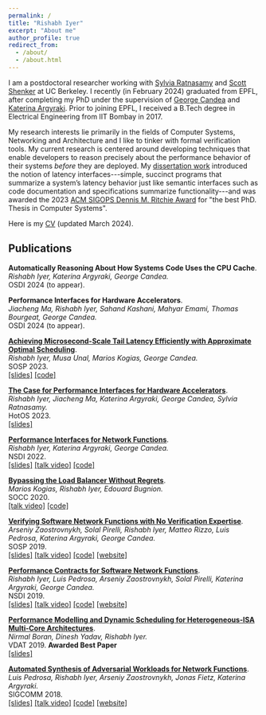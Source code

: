 ```yaml
---
permalink: /
title: "Rishabh Iyer"
excerpt: "About me"
author_profile: true
redirect_from: 
  - /about/
  - /about.html
---
```


I am a postdoctoral researcher working with [Sylvia Ratnasamy](https://people.eecs.berkeley.edu/~sylvia/) and [Scott Shenker](http://www.icsi.berkeley.edu/icsi/people/shenker) at UC Berkeley. I recently (in February 2024) graduated from EPFL, after completing my PhD under the supervision of [George Candea](http://dslab.epfl.ch/people/candea/) and [Katerina Argyraki](https://people.epfl.ch/katerina.argyraki?lang=en). Prior to joining EPFL, I received a B.Tech degree in Electrical Engineering from IIT Bombay in 2017.

My research interests lie primarily in the fields of Computer Systems, Networking and Architecture and I like to tinker with formal verification tools. My current research is centered around developing techniques that enable developers to reason precisely about the performance behavior of their systems _before_ they are deployed. My [dissertation work](/files/thesis.pdf) introduced the notion of latency interfaces---simple, succinct programs that summarize a system’s latency behavior just
like semantic interfaces such as code documentation and specifications summarize functionality---and was awarded the 2023 [ACM SIGOPS Dennis M. Ritchie Award](https://www.sigops.org/awards/dmr/) for "the best PhD. Thesis in Computer Systems".

Here is my [CV](/files/cv.pdf) (updated March 2024).

Publications
-------

**Automatically Reasoning About How Systems Code Uses the CPU Cache**.  
_Rishabh Iyer, Katerina Argyraki, George Candea._ <br>
OSDI 2024 (to appear).

**Performance Interfaces for Hardware Accelerators**.  
_Jiacheng Ma, Rishabh Iyer, Sahand Kashani, Mahyar Emami, Thomas Bourgeat, George Candea._<br>
OSDI 2024 (to appear).

**[Achieving Microsecond-Scale Tail Latency Efficiently with Approximate Optimal Scheduling](/files/concord.pdf)**.  
_Rishabh Iyer, Musa Unal, Marios Kogias, George Candea._<br> 
SOSP 2023.<br>
[[slides]](files/concord-slides.pptx) [[code]](https://github.com/dslab-epfl/concord)

**[The Case for Performance Interfaces for Hardware Accelerators](/files/perf-interf-accel.pdf)**.  
_Rishabh Iyer, Jiacheng Ma, Katerina Argyraki, George Candea, Sylvia Ratnasamy._ <br>
HotOS 2023. <br>
[[slides]](files/accel-hotos-slides.pptx)

**[Performance Interfaces for Network Functions](/files/pix.pdf)**.  
_Rishabh Iyer, Katerina Argyraki, George Candea._ <br> 
NSDI 2022.  <br>
[[slides]](files/pix_slides.pdf) [[talk video]](https://www.youtube.com/watch?v=iM3R2Gp0PWo) [[code]](https://github.com/dslab-epfl/pix)

**[Bypassing the Load Balancer Without Regrets](/files/crab.pdf)**.  
_Marios Kogias, Rishabh Iyer, Edouard Bugnion._  <br>
SOCC 2020. <br>
[[talk video]](https://drive.google.com/file/d/1pG8Tbkn3obZhSSzWJGVsVcQ5kAziMg07/view?usp=sharing) [[code]](https://github.com/epfl-dcsl/crab)  

**[Verifying Software Network Functions with No Verification Expertise](/files/vigor.pdf)**.  
_Arseniy Zaostrovnykh, Solal Pirelli, Rishabh Iyer, Matteo Rizzo, Luis Pedrosa, Katerina Argyraki, George Candea._  <br>
SOSP 2019.  <br>
[[slides]](https://vigor-nf.github.io/slides.pdf) [[talk video]](https://sosp19.rcs.uwaterloo.ca/videos/D2-S1-P4.mp4) [[code]](https://github.com/vigor-nf/vigor) [[website]](https://vigor-nf.github.io/)  

**[Performance Contracts for Software Network Functions](/files/bolt.pdf)**.  
_Rishabh Iyer, Luis Pedrosa, Arseniy Zaostrovnykh, Solal Pirelli, Katerina Argyraki, George Candea._ <br> 
NSDI 2019.  <br>
[[slides]](files/bolt_slides.pdf) [[talk video]](https://www.youtube.com/watch?v=cV8pCGiTxgQ) [[code]](https://github.com/bolt-perf-contracts/bolt) [[website]](https://bolt-perf-contracts.github.io)

**[Performance Modelling and Dynamic Scheduling for Heterogeneous-ISA Multi-Core Architectures](files/btp.pdf)**.  
_Nirmal Boran, Dinesh Yadav, Rishabh Iyer._  <br>
VDAT 2019.  **Awarded Best Paper**  <br>
[[slides]](files/vdat19_slides.pdf)

**[Automated Synthesis of Adversarial Workloads for Network Functions](files/castan.pdf)**.  
_Luis Pedrosa, Rishabh Iyer, Arseniy Zaostrovnykh, Jonas Fietz, Katerina Argyraki._  <br>
SIGCOMM 2018. <br>
[[slides]](files/castan_slides.pdf) [[talk video]](https://www.youtube.com/watch?v=1BjeaNvmBwQ&t=1571s) [[code]](https://github.com/nal-epfl/castan) [[website]](https://pedrosa.2y.net/Projects/CASTAN)